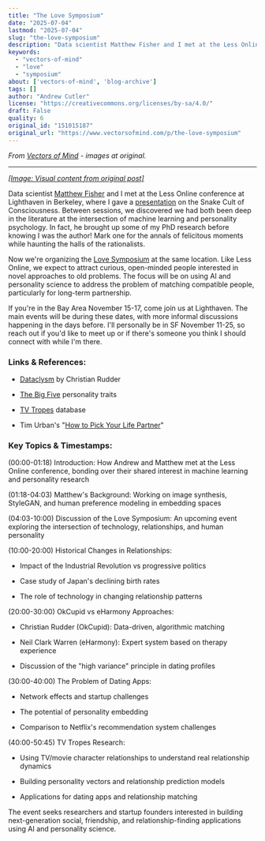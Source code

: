 ```yaml
---
title: "The Love Symposium"
date: "2025-07-04"
lastmod: "2025-07-04"
slug: "the-love-symposium"
description: "Data scientist Matthew Fisher and I met at the Less Online conference at Lighthaven in Berkeley, where I gave a presentation on the Snake Cult of Consciousness. Between sessions, we discovered we had ..."
keywords:
  - "vectors-of-mind"
  - "love"
  - "symposium"
about: ['vectors-of-mind', 'blog-archive']
tags: []
author: "Andrew Cutler"
license: "https://creativecommons.org/licenses/by-sa/4.0/"
draft: False
quality: 6
original_id: "151015187"
original_url: "https://www.vectorsofmind.com/p/the-love-symposium"
---
```

*From [Vectors of Mind](https://www.vectorsofmind.com/p/the-love-symposium) - images at original.*

---

[*[Image: Visual content from original post]*](https://substackcdn.com/image/fetch/$s_!0R5N!,f_auto,q_auto:good,fl_progressive:steep/https%3A%2F%2Fsubstack-post-media.s3.amazonaws.com%2Fpublic%2Fimages%2F5abde362-e84c-40e4-aa69-32f03fd4ed60_926x679.jpeg)

Data scientist [Matthew Fisher](https://twitter.com/MathYouF) and I met at the Less Online conference at Lighthaven in Berkeley, where I gave a [presentation](https://www.vectorsofmind.com/p/snake-cult-lessonline-presentation) on the Snake Cult of Consciousness. Between sessions, we discovered we had both been deep in the literature at the intersection of machine learning and personality psychology. In fact, he brought up some of my PhD research before knowing I was the author! Mark one for the annals of felicitous moments while haunting the halls of the rationalists.

Now we're organizing the [Love Symposium](https://symposium.love) at the same location. Like Less Online, we expect to attract curious, open-minded people interested in novel approaches to old problems. The focus will be on using AI and personality science to address the problem of matching compatible people, particularly for long-term partnership.

If you're in the Bay Area November 15-17, come join us at Lighthaven. The main events will be during these dates, with more informal discussions happening in the days before. I'll personally be in SF November 11-25, so reach out if you'd like to meet up or if there's someone you think I should connect with while I'm there.

### Links & References:


 * [Dataclysm](https://en.wikipedia.org/wiki/Dataclysm) by Christian Rudder

 * [The Big Five](https://en.wikipedia.org/wiki/Big_Five_personality_traits) personality traits

 * [TV Tropes](https://tvtropes.org) database

 * Tim Urban's "[How to Pick Your Life Partner](https://waitbutwhy.com/2014/02/pick-life-partner.html)"




### Key Topics & Timestamps: 


(00:00-01:18) Introduction: How Andrew and Matthew met at the Less Online conference, bonding over their shared interest in machine learning and personality research

(01:18-04:03) Matthew's Background: Working on image synthesis, StyleGAN, and human preference modeling in embedding spaces

(04:03-10:00) Discussion of the Love Symposium: An upcoming event exploring the intersection of technology, relationships, and human personality

(10:00-20:00) Historical Changes in Relationships:

 * Impact of the Industrial Revolution vs progressive politics

 * Case study of Japan's declining birth rates

 * The role of technology in changing relationship patterns




(20:00-30:00) OkCupid vs eHarmony Approaches:

 * Christian Rudder (OkCupid): Data-driven, algorithmic matching

 * Neil Clark Warren (eHarmony): Expert system based on therapy experience

 * Discussion of the "high variance" principle in dating profiles




(30:00-40:00) The Problem of Dating Apps:

 * Network effects and startup challenges

 * The potential of personality embedding

 * Comparison to Netflix's recommendation system challenges




(40:00-50:45) TV Tropes Research:

 * Using TV/movie character relationships to understand real relationship dynamics

 * Building personality vectors and relationship prediction models

 * Applications for dating apps and relationship matching




The event seeks researchers and startup founders interested in building next-generation social, friendship, and relationship-finding applications using AI and personality science.
